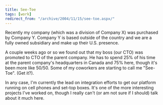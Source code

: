 ```yaml
---
title: See-Toe
tags: [work]
redirect_from: "/archive/2004/11/15/see-toe.aspx/"
---
```


Recently my company (which was a division of Company X) was purchased by
Company Y. Company Y is based outside of the country and we are a fully
owned subsidiary and make up their U.S. presence.

A couple weeks ago or so we found out that my boss (our CTO) was
promoted to CTO of the parent company. He has to spend 25% of his time
at the parent company's headquarters in Canada and 75% here, though it's
been more like 50/50. Some of my coworkers are starting to call me
"See-Toe". (Get it?).

In any case, I'm currently the lead on integration efforts to get our
platform running on cell phones and set-top boxes. It's one of the more
interesting projects I've worked on, though I really can't (or am not
sure if I should) talk about it much here.

